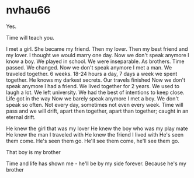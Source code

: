 # nvhau66

Yes.

Time will teach you.

I met a girl. She became my friend. Then my lover. Then my best friend and my lover. I thought we would marry one day.
Now we don't speak anymore
I know a boy. We played in school. We were inseparable. As brothers. Time passed. We changed.
Now we don't speak anymore
I met a man. We traveled together. 6 weeks. 18-24 hours a day, 7 days a week we spent together. He knows my darkest secrets. Our travels finished
Now we don't speak anymore
I had a friend. We lived together for 2 years. We used to laugh a lot. We left university. We had the best of intentions to keep close. Life got in the way
Now we barely speak anymore
I met a boy. We don't speak so often. Not every day, sometimes not even every week. Time will pass and we will drift, apart then together, apart than together; caught in an eternal drift.

He knew the girl that was my lover
He knew the boy who was my play mate
He knew the man I traveled with
He knew the friend I lived with
He's seen them come. He's seen them go. He'll see them come, he'll see them go.

That boy is my brother

Time and life has shown me - he'll be by my side forever. Because he's my brother
